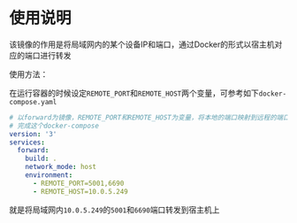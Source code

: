 # 使用说明

该镜像的作用是将局域网内的某个设备IP和端口，通过Docker的形式以宿主机对应的端口进行转发

使用方法：

在运行容器的时候设定`REMOTE_PORT`和`REMOTE_HOST`两个变量，可参考如下`docker-compose.yaml`

```yaml
# 以forward为镜像，REMOTE_PORT和REMOTE_HOST为变量，将本地的端口映射到远程的端口上
# 完成这个docker-compose
version: '3'
services:
  forward:
    build: .
    network_mode: host
    environment:
      - REMOTE_PORT=5001,6690
      - REMOTE_HOST=10.0.5.249
```

就是将局域网内`10.0.5.249`的`5001`和`6690`端口转发到宿主机上
